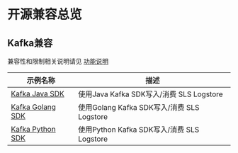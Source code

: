 # 开源兼容总览

## Kafka兼容

兼容性和限制相关说明请见 [功能说明](./kafka_overview.md)

| 示例名称                                          | 描述                                        |
|--------------------------------------------------|--------------------------------------------|
| [Kafka Java SDK](./kafka_java.md)                | 使用Java Kafka SDK写入/消费 SLS Logstore     |
| [Kafka Golang SDK](./kafka_go.md)                | 使用Golang Kafka SDK写入/消费 SLS Logstore     |
| [Kafka Python SDK](./kafka_python.md)                | 使用Python Kafka SDK写入/消费 SLS Logstore     |
